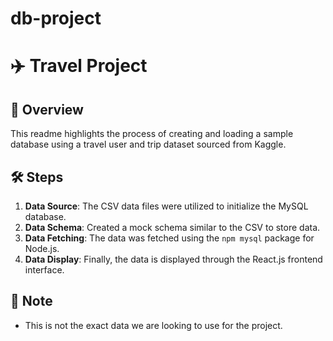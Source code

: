 # db-project

# ✈️ Travel Project

## 📖 Overview
This readme highlights the process of creating and loading a sample database using a travel user and trip dataset sourced from Kaggle.

## 🛠️ Steps
1. **Data Source**: The CSV data files were utilized to initialize the MySQL database.
2. **Data Schema**: Created a mock schema similar to the CSV to store data.
3. **Data Fetching**: The data was fetched using the `npm mysql` package for Node.js.
4. **Data Display**: Finally, the data is displayed through the React.js frontend interface.

## 🚀 Note
- This is not the exact data we are looking to use for the project.
